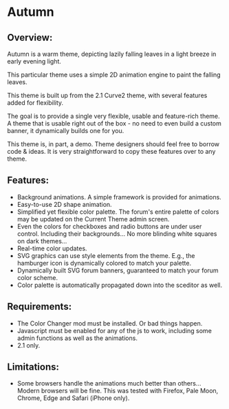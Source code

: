 # Autumn

## Overview:
Autumn is a warm theme, depicting lazily falling leaves in a light breeze in early evening light.

This particular theme uses a simple 2D animation engine to paint the falling leaves.

This theme is built up from the 2.1 Curve2 theme, with several features added for flexibility.

The goal is to provide a single very flexible, usable and feature-rich theme.  A theme that is usable right out of the box - no need to even build a custom banner, it dynamically builds one for you.

This theme is, in part, a demo.  Theme designers should feel free to borrow code & ideas.  It is very straightforward to copy these features over to any theme.

## Features:
* Background animations.  A simple framework is provided for animations.
* Easy-to-use 2D shape animation.
* Simplified yet flexible color palette.  The forum's entire palette of colors may be updated on the Current Theme admin screen.
* Even the colors for checkboxes and radio buttons are under user control.  Including their backgrounds...  No more blinding white squares on dark themes...
* Real-time color updates.
* SVG graphics can use style elements from the theme.  E.g., the hamburger icon is dynamically colored to match your palette.
* Dynamically built SVG forum banners, guaranteed to match your forum color scheme.
* Color palette is automatically propagated down into the sceditor as well.

## Requirements:
* The Color Changer mod must be installed.  Or bad things happen.
* Javascript must be enabled for any of the js to work, including some admin functions as well as the animations.
* 2.1 only.

## Limitations:
* Some browsers handle the animations much better than others...  Modern browsers will be fine.  This was tested with Firefox, Pale Moon, Chrome, Edge and Safari (iPhone only).
